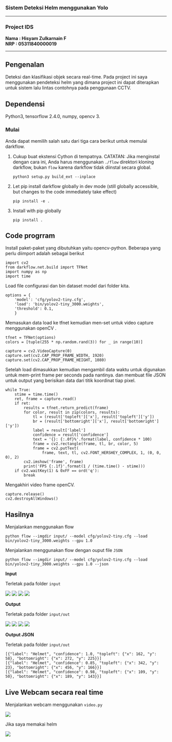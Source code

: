 ### Sistem Deteksi Helm menggunakan Yolo

***
### Project IDS

**Nama  : Hisyam Zulkarnain F\
NRP   : 05311840000019**

***
## Pengenalan

Deteksi dan klasifikasi objek secara real-time. Pada project ini saya menggunakan pendeteksi helm yang dimana project ini dapat diterapkan untuk sistem lalu lintas contohnya pada penggunaan CCTV. 


## Dependensi

Python3, tensorflow 2.4.0, numpy, opencv 3.


### Mulai

Anda dapat memilih salah satu dari tiga cara berikut untuk memulai darkflow.

1. Cukup buat ekstensi Cython di tempatnya. CATATAN: Jika menginstal dengan cara ini, Anda harus menggunakan `./flow` direktori kloning darkflow, bukan `flow` karena darkflow tidak diinstal secara global.
    ```
    python3 setup.py build_ext --inplace
    ```

2. Let pip install darkflow globally in dev mode (still globally accessible, but changes to the code immediately take effect)
    ```
    pip install -e .
    ```

3. Install with pip globally
    ```
    pip install .
    ```


## Code progrram
Install paket-paket yang dibutuhkan yaitu opencv-python. Beberapa yang perlu diimport adalah sebagai berikut

```
import cv2
from darkflow.net.build import TFNet
import numpy as np
import time
```
Load file configurasi dan bin dataset model dari folder kita.
```
options = {
    'model': 'cfg/yolov2-tiny.cfg',
    'load': 'bin/yolov2-tiny_3000.weights',
    'threshold': 0.1,
    }
```
Memasukan data load ke tfnet kemudian men-set untuk video capture menggunakan openCV .
```
tfnet = TFNet(options)
colors = [tuple(255 * np.random.rand(3)) for _ in range(10)]

capture = cv2.VideoCapture(0)
capture.set(cv2.CAP_PROP_FRAME_WIDTH, 1920)
capture.set(cv2.CAP_PROP_FRAME_HEIGHT, 1080)
```
Setelah load dimasukkan kemudian mengambil data waktu untuk digunakan untuk mem-print frame per seconds pada nantinya. dan membuat file JSON untuk output yang berisikan data dari titik koordinat tiap pixel. 
```
while True:
    stime = time.time()
    ret, frame = capture.read()
    if ret:
        results = tfnet.return_predict(frame)
        for color, result in zip(colors, results):
            tl = (result['topleft']['x'], result['topleft']['y'])
            br = (result['bottomright']['x'], result['bottomright']['y'])
            label = result['label']
            confidence = result['confidence']
            text = '{}: {:.0f}%'.format(label, confidence * 100)
            frame = cv2.rectangle(frame, tl, br, color, 5)
            frame = cv2.putText(
                frame, text, tl, cv2.FONT_HERSHEY_COMPLEX, 1, (0, 0, 0), 2)
        cv2.imshow('frame', frame)
        print('FPS {:.1f}'.format(1 / (time.time() - stime)))
    if cv2.waitKey(1) & 0xFF == ord('q'):
        break
```
Mengakhiri video frame openCV.
```
capture.release()
cv2.destroyAllWindows()
```

## Hasilnya

Menjalankan menggunakan flow

``
python flow --imgdir input/ --model cfg/yolov2-tiny.cfg --load bin/yolov2-tiny_3000.weights --gpu 1.0
``

Menjalankan menggunakan flow dengan ouput file `JSON`

``
python flow --imgdir input/ --model cfg/yolov2-tiny.cfg --load bin/yolov2-tiny_3000.weights --gpu 1.0 --json
``

**Input**

Terletak pada folder `input`

<img src="input/Bahaya pakai helm tanpa visor.jpg"/>
<img src="input/content_IMG_9883.jpg"/>
<img src="input/img2.jpg"/>
<img src="input/img4.jpg"/>

**Output**

Terletak pada folder `input/out`

<img src="input/out/Bahaya pakai helm tanpa visor.jpg"/>
<img src="input/out/content_IMG_9883.jpg"/>
<img src="input/out/img2.jpg"/>
<img src="input/out/img4.jpg"/>

**Output JSON**

Terletak pada folder `input/out`

```
[{"label": "Helmet", "confidence": 1.0, "topleft": {"x": 162, "y": 58}, "bottomright": {"x": 272, "y": 225}}]
[{"label": "Helmet", "confidence": 0.85, "topleft": {"x": 342, "y": 23}, "bottomright": {"x": 456, "y": 166}}]
[{"label": "Helmet", "confidence": 0.98, "topleft": {"x": 109, "y": 50}, "bottomright": {"x": 189, "y": 143}}]
```

## Live Webcam secara real time

Menjalankan webcam menggunakan `video.py`

<img src="capture.png"/>

Jika saya memakai helm

<img src="capturedd.png"/>
